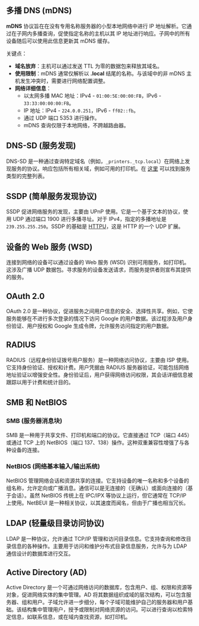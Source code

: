 ## 多播 DNS (mDNS)

**mDNS** 协议旨在在没有专用名称服务器的小型本地网络中进行 IP 地址解析。它通过在子网内多播查询，促使指定名称的主机以其 IP 地址进行响应。子网中的所有设备随后可以使用此信息更新其 mDNS 缓存。

关键点：
- **域名放弃**：主机可以通过发送 TTL 为零的数据包来释放其域名。
- **使用限制**：mDNS 通常仅解析以 **.local** 结尾的名称。与该域中的非 mDNS 主机发生冲突时，需要进行网络配置调整。
- **网络详细信息**：
  - 以太网多播 MAC 地址：IPv4 - `01:00:5E:00:00:FB`，IPv6 - `33:33:00:00:00:FB`。
  - IP 地址：IPv4 - `224.0.0.251`，IPv6 - `ff02::fb`。
  - 通过 UDP 端口 5353 进行操作。
  - mDNS 查询仅限于本地网络，不跨越路由器。

## DNS-SD (服务发现)

DNS-SD 是一种通过查询特定域名（例如，`_printers._tcp.local`）在网络上发现服务的协议。响应包括所有相关域，例如可用的打印机。在 [这里](http://www.dns-sd.org/ServiceTypes.html) 可以找到服务类型的完整列表。

## SSDP (简单服务发现协议)

SSDP 促进网络服务的发现，主要由 UPnP 使用。它是一个基于文本的协议，使用 UDP 通过端口 1900 进行多播寻址。对于 IPv4，指定的多播地址是 `239.255.255.250`。SSDP 的基础是 [HTTPU](https://en.wikipedia.org/wiki/HTTPU)，这是 HTTP 的一个 UDP 扩展。

## 设备的 Web 服务 (WSD)

连接到网络的设备可以通过设备的 Web 服务 (WSD) 识别可用服务，如打印机。这涉及广播 UDP 数据包。寻求服务的设备发送请求，而服务提供者则宣布其提供的服务。

## OAuth 2.0

OAuth 2.0 是一种协议，促进服务之间用户信息的安全、选择性共享。例如，它使服务能够在不进行多次登录的情况下访问 Google 的用户数据。该过程涉及用户身份验证、用户授权和 Google 生成令牌，允许服务访问指定的用户数据。

## RADIUS

RADIUS（远程身份验证拨号用户服务）是一种网络访问协议，主要由 ISP 使用。它支持身份验证、授权和计费。用户凭据由 RADIUS 服务器验证，可能包括网络地址验证以增强安全性。身份验证后，用户获得网络访问权限，其会话详细信息被跟踪以用于计费和统计目的。

## SMB 和 NetBIOS

### SMB (服务器消息块)

SMB 是一种用于共享文件、打印机和端口的协议。它直接通过 TCP（端口 445）或通过 TCP 上的 NetBIOS（端口 137、138）操作。这种双重兼容性增强了与各种设备的连接。

### NetBIOS (网络基本输入/输出系统)

NetBIOS 管理网络会话和资源共享的连接。它支持设备的唯一名称和多个设备的组名称，允许定向或广播消息。通信可以是无连接的（无确认）或面向连接的（基于会话）。虽然 NetBIOS 传统上在 IPC/IPX 等协议上运行，但它通常在 TCP/IP 上使用。NetBEUI 是一种相关协议，以其速度而闻名，但由于广播也相当冗长。

## LDAP (轻量级目录访问协议)

LDAP 是一种协议，允许通过 TCP/IP 管理和访问目录信息。它支持查询和修改目录信息的各种操作。主要用于访问和维护分布式目录信息服务，允许与为 LDAP 通信设计的数据库进行交互。

## Active Directory (AD)

Active Directory 是一个可通过网络访问的数据库，包含用户、组、权限和资源等对象，促进网络实体的集中管理。AD 将其数据组织成域的层次结构，可以包含服务器、组和用户。子域允许进一步细分，每个子域可能维护自己的服务器和用户基础。该结构集中管理用户，授予或限制对网络资源的访问。可以进行查询以检索特定信息，如联系信息，或在域内查找资源，如打印机。
